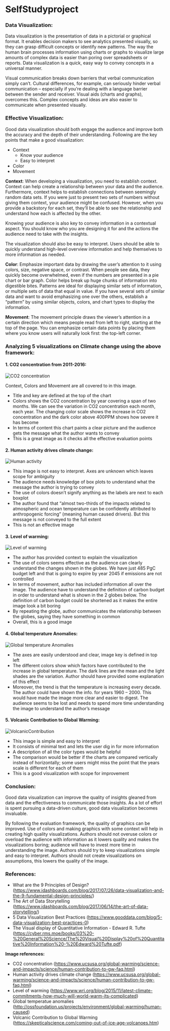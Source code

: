 # SelfStudyproject
### Data Visualization:
Data visualization is the presentation of data in a pictorial or graphical format. It enables decision makers to see analytics presented visually, so they can grasp difficult concepts or identify new patterns. The way the human brain processes information using charts or graphs to visualize large amounts of complex data is easier than poring over spreadsheets or reports. Data visualization is a quick, easy way to convey concepts in a universal manner.

Visual communication breaks down barriers that verbal communication simply can’t. Cultural differences, for example, can seriously hinder verbal communication – especially if you’re dealing with a language barrier between the sender and receiver. Visual aids (charts and graphs), overcomes this. Complex concepts and ideas are also easier to communicate when presented visually. 

### Effective Visualization:
Good data visualization should both engage the audience and improve both the accuracy and the depth of their understanding.
Following are the key points that make a good visualization:
* Context
  * Know your audience
  * Easy to interpret
*	Color
*	Movement

**Context**: When developing a visualization, you need to establish context. Context can help create a relationship between your data and the audience. Furthermore, context helps to establish connections between seemingly random data sets. If you were just to present two sets of numbers without giving them context, your audience might be confused. However, when you provide a backstory for each set, they’ll be able to see the relationship and understand how each is affected by the other. 

Knowing your audience is also key to convey information in a contextual aspect. You should know who you are designing it for and the actions the audience need to take with the insights.

The visualization should also be easy to interpret. Users should be able to quickly understand high-level overview information and help themselves to more information as needed.

**Color**: Emphasize important data by drawing the user’s attention to it using colors, size, negative space, or contrast. When people see data, they quickly become overwhelmed, even if the numbers are presented in a pie chart or bar graph. Color helps break up huge chunks of information into digestible bites. Patterns are ideal for displaying similar sets of information, or multiple sets of data that equal in value. If you have several sets of similar data and want to avoid emphasizing one over the others, establish a “pattern” by using similar objects, colors, and chart types to display the information.

**Movement**: The movement principle draws the viewer’s attention in a certain direction which means people read from left to right, starting at the top of the page. You can emphasize certain data points by placing them where you know users will naturally look first: the top-left corner.

### Analyzing 5 visualizations on Climate change using the above framework:
#### 1.	CO2 concentration from 2011-2016:
![CO2 concentration](https://www.ucsusa.org/sites/default/files/images/2017/07/400PMM4Eva_720_492_s_c1_c_c.jpg)
  
Context, Colors and Movement are all covered to in this image. 
*	Title and key are defined at the top of the chart
*	Colors shows the CO2 concentration by year covering a span of two months. We can see the variation in CO2 concentration each month, each year. The changing color scale shows the increase in CO2 concentration and the dark color above 400PPM shows how severe it has become
*	In terms of content this chart paints a clear picture and the audience gets the message what the author wants to convey
*	This is a great image as it checks all the effective evaluation points 

#### 2.	Human activity drives climate change:
![Human activity](https://www.ucsusa.org/sites/default/files/styles/large/public/images/2017/07/AR5_SYR_Figure_1.jpg?itok=xhxht0fx)
 
*	This image is not easy to interpret. Axes are unknown which leaves scope for ambiguity 
*	The audience needs knowledge of box plots to understand what the message the author is trying to convey
*	The use of colors doesn’t signify anything as the labels are next to each boxplot
*	The author found that “almost two-thirds of the impacts related to atmospheric and ocean temperature can be confidently attributed to anthropogenic forcing” (meaning human caused drivers). But this message is not conveyed to the full extent
*	This is not an effective image

#### 3.	Level of warming:
![Level of warming](https://wriorg.s3.amazonaws.com/s3fs-public/uploads/carbon_budget_cropped.png)

*	The author has provided context to explain the visualization 
*	The use of colors seems effective as the audience can clearly understand the changes shown in the globes. We have just 485 PgC budget left and that is going to expire by year 2045 if emissions are not controlled
*	In terms of movement, author has included information all over the image. The audience have to understand the definition of carbon budget in order to understand what is shown in the 2 globes below. The definition of carbon budget could be shortened as it makes the entire image look a bit boring
*	By repeating the globe, author communicates the relationship between the globes, saying they have something in common
*	Overall, this is a good image

#### 4.	Global temperature Anomalies:
![Global temperature Anomalies](http://ossfoundation.us/projects/environment/global-warming/human-caused/image)
*	The axes are easily understood and clear, image key is defined in top left
*	The different colors show which factors have contributed to the increase in global temperature. The dark lines are the mean and the light shades are the variation. Author should have provided some explanation of this effect
*	Moreover, the trend is that the temperature is increasing every decade. The author could have shown the info. for years 1960 – 2000. This would have made the image more clear and easier to digest. The audience seems to be lost and needs to spend more time understanding the image to understand the author’s message

#### 5.	Volcanic Contribution to Global Warming:
![VolcanicContribution](https://static.skepticalscience.com/pics/Volcanic_Attribution.png)
*	This image is simple and easy to interpret
*	It consists of minimal text and lets the user dig in for more information
*	A description of all the color types would be helpful
*	The comparison would be better if the charts are compared vertically instead of horizontally; some users might miss the point that the years scale is different for each of them
*	This is a good visualization with scope for improvement 

### Conclusion:
Good data visualization can improve the quality of insights gleaned from data and the effectiveness to communicate those insights.  As a lot of effort is spent pursuing a data-driven culture, good data visualization becomes invaluable.

By following the evaluation framework, the quality of graphics can be improved. Use of colors and making graphics with some context will help in creating high quality visualizations. Authors should not overuse colors or overload the audience with information as it lowers quality and makes the visualizations boring; audience will have to invest more time in understanding the image. Authors should try to keep visualizations simple and easy to interpret. Authors should not create visualizations on assumptions, this lowers the quality of the image.

### References:
* What are the 9 Principles of Design? (https://www.idashboards.com/blog/2017/07/26/data-visualization-and-the-9-fundamental-design-principles/)
* The Art of Data Storytelling (https://www.idashboards.com/blog/2017/06/14/the-art-of-data-storytelling/)
* 5 Data Visualization Best Practices (https://www.gooddata.com/blog/5-data-visualization-best-practices-0)
* The Visual display of Quantitative Information - Edward R. Tufte (https://cyber.rms.moe/books/03%20-%20General%20Science/The%20Visual%20Display%20of%20Quantitative%20Information%20-%20Edward%20Tufte.pdf)

**Image references:**
* CO2 concentration (https://www.ucsusa.org/global-warming/science-and-impacts/science/human-contribution-to-gw-faq.html)
* Human activity drives climate change (https://www.ucsusa.org/global-warming/science-and-impacts/science/human-contribution-to-gw-faq.html)
* Level of warming (https://www.wri.org/blog/2015/11/latest-climate-commitments-how-much-will-world-warm-its-complicated)
* Global temperatue anomalies (http://ossfoundation.us/projects/environment/global-warming/human-caused)
* Volcanic Contribution to Global Warming (https://skepticalscience.com/coming-out-of-ice-age-volcanoes.htm)

